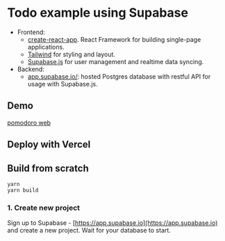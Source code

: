 # Todo example using Supabase

-   Frontend:
    -   [create-react-app](https://reactjs.org/docs/create-a-new-react-app.html). React Framework for building single-page applications.
    -   [Tailwind](https://tailwindcss.com/) for styling and layout.
    -   [Supabase.js](https://supabase.com/docs/library/getting-started) for user management and realtime data syncing.
-   Backend:
    -   [app.supabase.io/](https://app.supabase.io/): hosted Postgres database with restful API for usage with Supabase.js.

## Demo

[pomodoro web](https://synced-pomodoro-web.vercel.app/)

## Deploy with Vercel

## Build from scratch

```
yarn
yarn build
```

### 1. Create new project

Sign up to Supabase - [https://app.supabase.io](https://app.supabase.io) and create a new project. Wait for your database to start.
